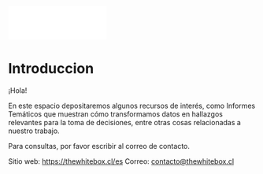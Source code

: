 <img src="assets/WB_Logo Blanco.png" alt="Logo The Whitebox" width="200"/>

# Introduccion

¡Hola!

En este espacio depositaremos algunos recursos de interés, como Informes Temáticos que muestran cómo transformamos datos en hallazgos relevantes para la toma de decisiones, entre otras cosas relacionadas a nuestro trabajo.

Para consultas, por favor escribir al correo de contacto.


Sitio web: https://thewhitebox.cl/es
Correo: contacto@thewhitebox.cl
